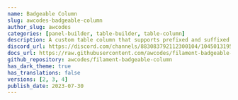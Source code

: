 ```yaml
---
name: Badgeable Column
slug: awcodes-badgeable-column
author_slug: awcodes
categories: [panel-builder, table-builder, table-column]
description: A custom table column that supports prefixed and suffixed badges on column content.
discord_url: https://discord.com/channels/883083792112300104/1045013195858907167
docs_url: https://raw.githubusercontent.com/awcodes/filament-badgeable-column/3.x/README.md
github_repository: awcodes/filament-badgeable-column
has_dark_theme: true
has_translations: false
versions: [2, 3, 4]
publish_date: 2023-07-30
---
```

